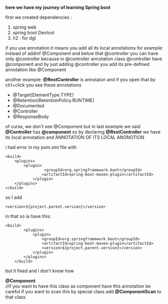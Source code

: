 **here we have my journey of learning Spring boot**

first we created dependencies :
1. spring web
2. spring boot Devtool
3. h2 : for dgl


if you use annotation it means you  add all its local annotations 
for example:
instead of addinf @Component and below that @controller
you can have only @controller 
because
in @controller annotation class @controller have @component and by just adding @controller you add its pre-defined
annotation like @Component

another example:
**@RestController** is annotaion and if you open that by ctrl+click you see these annotations

* @Target(ElementType.TYPE)
* @Retention(RetentionPolicy.RUNTIME)
* @Documented
* @Controller
* @ResponseBody

of curse, we don't see @Component but in last example we said **@Controller** has **@component** so
by declaring **@RestController** we have its local annotation and ANNOTATION OF ITS LOCAL ANONOTION





i had error in my pom.xml file with

    <build>
        <plugins>
            <plugin>
                     <groupId>org.springframework.boot</groupId>
                    <artifactId>spring-boot-maven-plugin</artifactId>
                </plugin>
        </plugins>
    </build>

so I add
    
    <version>${project.parent.version}</version>

in that so ia have this:

    <build>
    		<plugins>
    			<plugin>
	    			<groupId>org.springframework.boot</groupId>
	    			<artifactId>spring-boot-maven-plugin</artifactId>
	    			<version>${project.parent.version}</version>
	    		</plugin>
	    	</plugins>
	    </build>

but it fixed and i don't know how


**@Component**   
//if you want to have this class as component have this annotation
be careful if you want to scan this by special class add **@ComponentScan** to that class